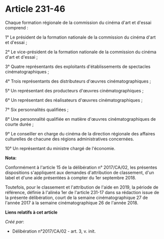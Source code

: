 # Article 231-46

Chaque formation régionale de la commission du cinéma d'art et d'essai comprend :

1° Le président de la formation nationale de la commission du cinéma d'art et d'essai ;

2° Le vice-président de la formation nationale de la commission du cinéma d'art et d'essai ;

3° Quatre représentants des exploitants d'établissements de spectacles cinématographiques ;

4° Trois représentants des distributeurs d'œuvres cinématographiques ;

5° Un représentant des producteurs d'œuvres cinématographiques ;

6° Un représentant des réalisateurs d'œuvres cinématographiques ;

7° Six personnalités qualifiées ;

8° Une personnalité qualifiée en matière d'œuvres cinématographiques de courte durée ;

9° Le conseiller en charge du cinéma de la direction régionale des affaires culturelles de chacune des régions
administratives concernées.

10° Un représentant du ministre chargé de l'économie.

**Nota:**

Conformément à l'article 15 de la délibération n° 2017/CA/02, les présentes dispositions s'appliquent aux demandes
d'attribution de classement, d'un label et d'une aide présentées à compter du 1er septembre 2018.

Toutefois, pour le classement et l'attribution de l'aide en 2019, la période de référence, définie à l'alinéa 1er de
l'article 231-17 dans sa rédaction issue de la présente délibération, court de la semaine cinématographique 27 de l'année
2017 à la semaine cinématographique 26 de l'année 2018.

**Liens relatifs à cet article**

_Créé par_:

  - Délibération n°2017/CA/02 - art. 3, v. init.
